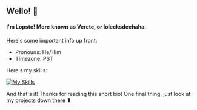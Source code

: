## Wello! :wave:
#### I'm Lopste! More known as Vercte, or lolecksdeehaha.

Here's some important info up front:
- Pronouns: He/Him
- Timezone: PST

Here's my skills: 

[![My Skills](https://skillicons.dev/icons?i=js,html,css,nodejs,raspberrypi,bash,blender,godot&perline=4)](https://skillicons.dev)

And that's it! Thanks for reading this short bio! One final thing, just look at my projects down there ⬇
